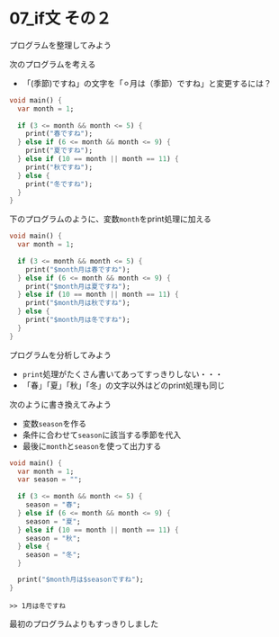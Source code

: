 # **07_if文 その２**

プログラムを整理してみよう

次のプログラムを考える

- 「(季節)ですね」の文字を「⚪︎月は（季節）ですね」と変更するには？

```dart
void main() {
  var month = 1;
  
  if (3 <= month && month <= 5) {
    print("春ですね");
  } else if (6 <= month && month <= 9) {
    print("夏ですね");
  } else if (10 == month || month == 11) {
    print("秋ですね");
  } else {
    print("冬ですね");
  }
}
```

下のプログラムのように、変数`month`をprint処理に加える  

```dart
void main() {
  var month = 1;
  
  if (3 <= month && month <= 5) {
    print("$month月は春ですね");
  } else if (6 <= month && month <= 9) {
    print("$month月は夏ですね");
  } else if (10 == month || month == 11) {
    print("$month月は秋ですね");
  } else {
    print("$month月は冬ですね");
  }
}
```

プログラムを分析してみよう

- `print`処理がたくさん書いてあってすっきりしない・・・
- 「春」「夏」「秋」「冬」の文字以外はどのprint処理も同じ

次のように書き換えてみよう

- 変数`season`を作る
- 条件に合わせて`season`に該当する季節を代入
- 最後に`month`と`season`を使って出力する

```dart
void main() {
  var month = 1;
  var season = "";
    
  if (3 <= month && month <= 5) {
    season = "春";
  } else if (6 <= month && month <= 9) {
    season = "夏";
  } else if (10 == month || month == 11) {
    season = "秋";
  } else {
    season = "冬";
  }

  print("$month月は$seasonですね");
}
```

```
>> 1月は冬ですね
```

最初のプログラムよりもすっきりしました

<br>
